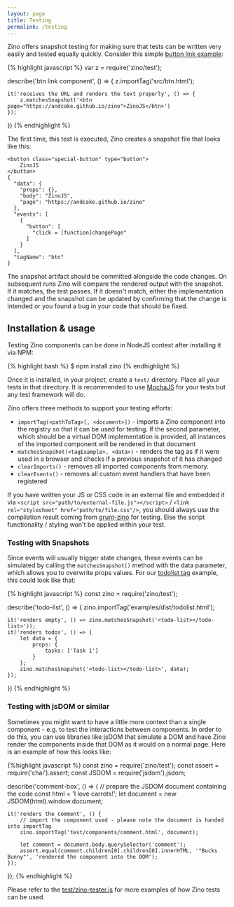 ```yaml
---
layout: page
title: Testing
permalink: /testing
---
```


Zino offers snapshot testing for making sure that tests can be written very easily and tested equally quickly. Consider this simple [button link example](https://github.com/AndCake/zino/blob/master/test/components/btn.html):

{% highlight javascript %}
var z = require('zino/test');

describe('btn link component', () => {
	z.importTag('src/btn.html');

	it('receives the URL and renders the text properly', () => {
		z.matchesSnapshot('<btn page="https://andcake.github.io/zino">ZinoJS</btn>')
	});
})
{% endhighlight %}

The first time, this test is executed, Zino creates a snapshot file that looks like this:

	<button class="special-button" type="button">
		ZinoJS
	</button>
	{
	  "data": {
	    "props": {},
	    "body": "ZinoJS",
	    "page": "https://andcake.github.io/zino"
	  },
	  "events": [
	    {
	      "button": [
	        "click = [function]changePage"
	      ]
	    }
	  ],
	  "tagName": "btn"
	}

The snapshot artifact should be committed alongside the code changes. On subsequent runs Zino will compare the rendered output with the snapshot. If it matches, the test passes. If it doesn't match, either the implementation changed and the snapshot can be updated by confirming that the change is intended or you found a bug in your code that should be fixed.

## Installation & usage

Testing Zino components can be done in NodeJS context after installing it via NPM:

{% highlight bash %}
$ npm install zino
{% endhighlight %}

Once it is installed, in your project, create a `test/` directory. Place all your tests in that directory. It is recommended to use [MochaJS](http://mochajs.org/) for your tests but any test framework will do.

Zino offers three methods to support your testing efforts:

 * `importTag(<pathToTag>[, <document>])` - imports a Zino component into the registry so that it can be used for testing. If the second parameter, which should be a virtual DOM implementation is provided, all instances of the imported component will be rendered in that document
 * `matchesSnapshot(<tagExample>, <data>)` - renders the tag as if it were used in a browser and checks if a previous snapshot of it has changed
 * `clearImports()` - removes all imported components from memory.
 * `clearEvents()` - removes all custom event handlers that have been registered

If you have written your JS or CSS code in an external file and embedded it via `<script src="path/to/external-file.js"></script>` / `<link rel="stylesheet" href="path/to/file.css"/>`, you should always use the compilation result coming from [grunt-zino](https://npmjs.com/package/grunt-zino) for testing. Else the script functionality / styling won't be applied within your test.

### Testing with Snapshots

Since events will usually trigger state changes, these events can be simulated by calling the `matchesSnapshot()` method with the data parameter, which allows you to overwrite props values. For our [todolist tag](https://github.com/AndCake/zino/blob/master/test/components/todolist.html) example, this could look like that:

{% highlight javascript %}
const zino = require('zino/test');

describe('todo-list', () => {
	zino.importTag('examples/dist/todolist.html');

	it('renders empty', () => zino.matchesSnapshot('<todo-list></todo-list>'));
	it('renders todos', () => {
		let data = {
			props: {
				tasks: ['Task 1']
			}
		};
		zino.matchesSnapshot('<todo-list></todo-list>', data);
	});
})
{% endhighlight %}

### Testing with jsDOM or similar

Sometimes you might want to have a little more context than a single component - e.g. to test the interactions between components. In order to do this, you can use libraries like jsDOM that simulate a DOM and have Zino render the components inside that DOM as it would on a normal page. Here is an example of how this looks like:

{%highlight javascript %}
const zino = require('zino/test');
const assert = require('chai').assert;
const JSDOM = require('jsdom').jsdom;

describe('comment-box', () => {
	// prepare the JSDOM document containing the code
	const html = '<comment author="Bucks Bunny">I love carrots!</comment>';
	let document = new JSDOM(html).window.document;

	it('renders the comment', () {
		// import the component used - please note the document is handed into importTag
		zino.importTag('test/components/comment.html', document);

		let comment = document.body.querySelector('comment');
		assert.equal(comment.children[0].children[0].innerHTML, '"Bucks Bunny"', 'rendered the component into the DOM');
	});
});
{% endhighlight %}

Please refer to the [test/zino-tester.js](https://github.com/AndCake/zino/blob/master/test/zino-tester.js) for more examples of how Zino tests can be used.
